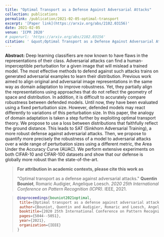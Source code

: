 ```yaml
---
title: "Optimal Transport as a Defense Against Adversarial Attacks"
collection: publications
permalink: /publication/2021-02-05-optimal-transport
excerpt: '[Paper link](https://arxiv.org/abs/2102.03156)'
date: 2021-02-05
venue: 'ICPR 2020'
# paperurl: 'https://arxiv.org/abs/2102.03156'
citation: ' &quot;Optimal Transport as a Defense Against Adversarial Attacks.&quot; Quentin Bouniot, Romaric Audigier, Angélique Loesch (2020). <i>IEEE International Conference on Pattern Recognition (ICPR) 2020</i>.'
---
```


**Abstract:** Deep learning classifiers are now known to have flaws in the representations of their class. Adversarial attacks can find a human-imperceptible perturbation for a given image that will mislead a trained model. The most effective methods to defend against such attacks trains on generated adversarial examples to learn their distribution. Previous work aimed to align original and adversarial image representations in the same way as domain adaptation to improve robustness. Yet, they partially align the representations using approaches that do not reflect the geometry of space and distribution. In addition, it is difficult to accurately compare robustness between defended models. Until now, they have been evaluated using a fixed perturbation size. However, defended models may react differently to variations of this perturbation size. In this paper, the analogy of domain adaptation is taken a step further by exploiting optimal transport theory. We propose to use a loss between distributions that faithfully reflect the ground distance. This leads to SAT (Sinkhorn Adversarial Training), a more robust defense against adversarial attacks. Then, we propose to quantify more precisely the robustness of a model to adversarial attacks over a wide range of perturbation sizes using a different metric, the Area Under the Accuracy Curve (AUAC). We perform extensive experiments on both CIFAR-10 and CIFAR-100 datasets and show that our defense is globally more robust than the state-of-the-art.

>**For attribution in academic contexts, please cite this work as**
>
>"Optimal transport as a defense against adversarial attacks."
 **Quentin Bouniot**, Romaric Audigier, Angelique Loesch. *2020 25th International Conference on Pattern Recognition (ICPR).* IEEE, 2021.

>```BibTex
>@inproceedings{bouniot2021optimal,
>  title={Optimal transport as a defense against adversarial attacks},
>  author={Bouniot, Quentin and Audigier, Romaric and Loesch, Angelique},
>  booktitle={2020 25th International Conference on Pattern Recognition (ICPR)},
>  pages={5044--5051},
>  year={2021},
>  organization={IEEE}
>}
>```